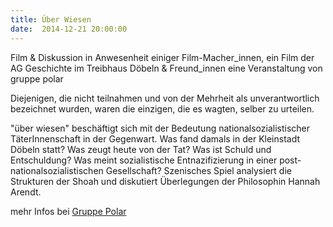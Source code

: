 ```yaml
---
title: Über Wiesen
date:  2014-12-21 20:00:00
---
```


Film &amp; Diskussion in Anwesenheit einiger Film-Macher_innen, ein Film der AG Geschichte im Treibhaus Döbeln &amp; Freund_innen eine Veranstaltung von gruppe polar



Diejenigen, die nicht teilnahmen und von der Mehrheit als
unverantwortlich bezeichnet wurden, waren die einzigen, die es wagten,
selber zu urteilen.


"über wiesen" beschäftigt sich mit der Bedeutung
nationalsozialistischer TäterInnenschaft in der Gegenwart. Was fand damals
in der Kleinstadt Döbeln statt? Was zeugt heute von der Tat? Was ist
Schuld und Entschuldung? Was meint sozialistische Entnazifizierung in
einer post-nationalsozialistischen Gesellschaft? Szenisches Spiel
analysiert die Strukturen der Shoah und diskutiert Überlegungen der
Philosophin Hannah Arendt.


mehr Infos bei <a href="http://gruppe-polar.org/ueber-wiesen/">Gruppe
Polar</a>

